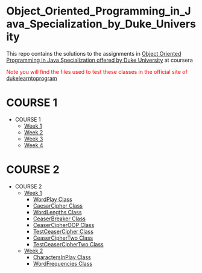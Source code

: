 # Object_Oriented_Programming_in_Java_Specialization_by_Duke_University
This repo contains the solutions to the assignments in [Object Oriented Programming in Java Specialization offered by Duke University](https://www.coursera.org/specializations/object-oriented-programming) at coursera<br>

<font color="red"> Note you will find the files used to test these classes in the official site of [dukelearntoprogram](https://www.dukelearntoprogram.com//course2/files.php) </font>
# COURSE 1
* COURSE 1
    * [Week 1](./COURSE%201/Week%201)
    * [Week 2](./COURSE%201/Week%202)
    * [Week 3](./COURSE%201/Week%203)
    * [Week 4](./COURSE%201/Week%204)
# COURSE 2


* COURSE 2
    * [Week 1](./COURSE%202/Week%201)
        * [WordPlay Class](./COURSE%202/Week%201/WordPlay.java)
        * [CaesarCipher Class](./COURSE%202/Week%201/CaesarCipher.java)
        * [WordLengths Class](./COURSE%202/Week%201/WordLengths.java)
        * [CeaserBreaker Class](./COURSE%202/Week%201/CaesarBreaker.java)
        * [CeaserCipherOOP Class](./COURSE%202/Week%201/CaesarCipherOOP.java)
        * [TestCeaserCipher Class](./COURSE%202/Week%201/TestCaesarCipher.java)
        * [CeaserCipherTwo Class](./COURSE%202/Week%201/CaesarCipherTwo.java)
        * [TestCeaserCipherTwo Class](./COURSE%202/Week%201/TestCaesarCipherTwo.java)
    * [Week 2](./COURSE%202/Week%202)
        * [CharactersInPlay Class](./COURSE%202/Week%202/CharactersInPlay.java)
        * [WordFrequencies Class](./COURSE%202/Week%202/WordFrequencies.java)